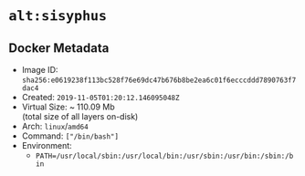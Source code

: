 # `alt:sisyphus`

## Docker Metadata

- Image ID: `sha256:e0619238f113bc528f76e69dc47b676b8be2ea6c01f6ecccddd7890763f7dac4`
- Created: `2019-11-05T01:20:12.146095048Z`
- Virtual Size: ~ 110.09 Mb  
  (total size of all layers on-disk)
- Arch: `linux`/`amd64`
- Command: `["/bin/bash"]`
- Environment:
  - `PATH=/usr/local/sbin:/usr/local/bin:/usr/sbin:/usr/bin:/sbin:/bin`
